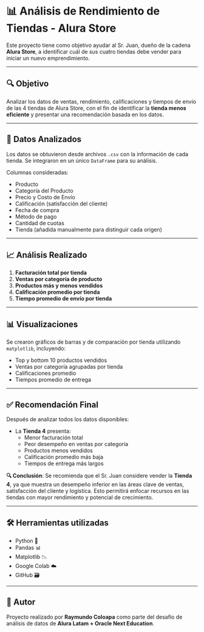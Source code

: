 # 📊 Análisis de Rendimiento de Tiendas - Alura Store

Este proyecto tiene como objetivo ayudar al Sr. Juan, dueño de la cadena **Alura Store**, a identificar cuál de sus cuatro tiendas debe vender para iniciar un nuevo emprendimiento.

---

## 🔍 Objetivo

Analizar los datos de ventas, rendimiento, calificaciones y tiempos de envío de las 4 tiendas de Alura Store, con el fin de identificar la **tienda menos eficiente** y presentar una recomendación basada en los datos.

---

## 📁 Datos Analizados

Los datos se obtuvieron desde archivos `.csv` con la información de cada tienda. Se integraron en un único `DataFrame` para su análisis.

Columnas consideradas:
- Producto
- Categoría del Producto
- Precio y Costo de Envío
- Calificación (satisfacción del cliente)
- Fecha de compra
- Método de pago
- Cantidad de cuotas
- Tienda (añadida manualmente para distinguir cada origen)

---

## 📈 Análisis Realizado

1. **Facturación total por tienda**
2. **Ventas por categoría de producto**
3. **Productos más y menos vendidos**
4. **Calificación promedio por tienda**
5. **Tiempo promedio de envío por tienda**

---

## 📊 Visualizaciones

Se crearon gráficos de barras y de comparación por tienda utilizando `matplotlib`, incluyendo:

- Top y bottom 10 productos vendidos
- Ventas por categoría agrupadas por tienda
- Calificaciones promedio
- Tiempos promedio de entrega

---

## ✅ Recomendación Final

Después de analizar todos los datos disponibles:

- La **Tienda 4** presenta:
  - Menor facturación total
  - Peor desempeño en ventas por categoría
  - Productos menos vendidos
  - Calificación promedio más baja
  - Tiempos de entrega más largos

**🔍 Conclusión**: Se recomienda que el Sr. Juan considere vender la **Tienda 4**, ya que muestra un desempeño inferior en las áreas clave de ventas, satisfacción del cliente y logística. Esto permitirá enfocar recursos en las tiendas con mayor rendimiento y potencial de crecimiento.

---

## 🛠️ Herramientas utilizadas

- Python 🐍
- Pandas 📊
- Matplotlib 📉
- Google Colab ☁️
- GitHub 🗃️

---

## 📌 Autor

Proyecto realizado por **Raymundo Coloapa** como parte del desafío de análisis de datos de **Alura Latam + Oracle Next Education**.
